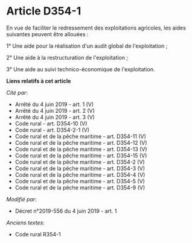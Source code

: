 # Article D354-1

En vue de faciliter le redressement des exploitations agricoles, les aides suivantes peuvent être allouées :

1° Une aide pour la réalisation d'un audit global de l'exploitation ;

2° Une aide à la restructuration de l'exploitation ;

3° Une aide au suivi technico-économique de l'exploitation.

**Liens relatifs à cet article**

_Cité par_:

  - Arrêté du 4 juin 2019 - art. 1 (V)
  - Arrêté du 4 juin 2019 - art. 2 (V)
  - Arrêté du 4 juin 2019 - art. 3 (V)
  - Code rural - art. D354-10 (V)
  - Code rural - art. D354-2-1 (V)
  - Code rural et de la pêche maritime - art. D354-11 (V)
  - Code rural et de la pêche maritime - art. D354-12 (V)
  - Code rural et de la pêche maritime - art. D354-13 (V)
  - Code rural et de la pêche maritime - art. D354-15 (V)
  - Code rural et de la pêche maritime - art. D354-2 (V)
  - Code rural et de la pêche maritime - art. D354-3 (V)
  - Code rural et de la pêche maritime - art. D354-4 (V)
  - Code rural et de la pêche maritime - art. D354-5 (V)
  - Code rural et de la pêche maritime - art. D354-9 (V)

_Modifié par_:

  - Décret n°2019-556 du 4 juin 2019 - art. 1

_Anciens textes_:

  - Code rural R354-1
